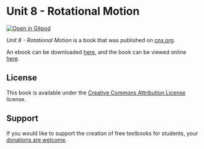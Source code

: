 # Unit 8 - Rotational Motion

[![Open in Gitpod](https://gitpod.io/button/open-in-gitpod.svg)](https://gitpod.io/from-referrer/)

_Unit 8 - Rotational Motion_ is a book that was published on [cnx.org](https://cnx.org/).

An ebook can be downloaded [here](https://github.com/cnx-user-books/cnxbook-unit-8-rotational-motion/releases/latest), and the book can be viewed online [here](https://github.com/cnx-user-books/cnxbook-unit-8-rotational-motion/releases/latest).

## License
This book is available under the [Creative Commons Attribution License](./LICENSE) license.

## Support
If you would like to support the creation of free textbooks for students, your [donations are welcome](https://riceconnect.rice.edu/donation/support-openstax-banner).
